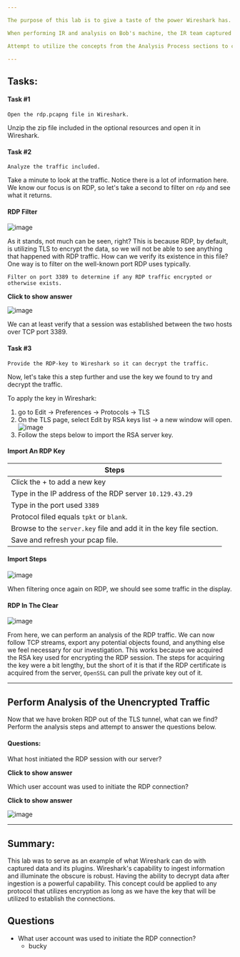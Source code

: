 ```yaml
---

The purpose of this lab is to give a taste of the power Wireshark has. In this lab, we will be working with RDP traffic. If one has the required key utilized between the two hosts for encrypting the traffic, Wireshark can deobfuscate the traffic for us.

When performing IR and analysis on Bob's machine, the IR team captured some PCAP of the RDP traffic they noticed from Bob's host to another host in the network. We have been asked to investigate the occurrence by our team lead. While combing his host for further evidence, you found an RDP-key hidden in a folder hive on Bob's host. After some research, we realize that we can utilize that key to decrypt the RDP traffic to inspect it.

Attempt to utilize the concepts from the Analysis Process sections to complete an analysis of the RDP-analysis.zip provided.

---
```


## Tasks:

#### Task #1

`Open the rdp.pcapng file in Wireshark.`

Unzip the zip file included in the optional resources and open it in Wireshark.

#### Task #2

`Analyze the traffic included.`

Take a minute to look at the traffic. Notice there is a lot of information here. We know our focus is on RDP, so let's take a second to filter on `rdp` and see what it returns.

#### RDP Filter

![image](https://academy.hackthebox.com/storage/modules/81/enc-rdp.png)

As it stands, not much can be seen, right? This is because RDP, by default, is utilizing TLS to encrypt the data, so we will not be able to see anything that happened with RDP traffic. How can we verify its existence in this file? One way is to filter on the well-known port RDP uses typically.

`Filter on port 3389 to determine if any RDP traffic encrypted or otherwise exists.`

**Click to show answer**

![image](https://academy.hackthebox.com/storage/modules/81/3389.png)

We can at least verify that a session was established between the two hosts over TCP port 3389.

#### Task #3

`Provide the RDP-key to Wireshark so it can decrypt the traffic.`

Now, let's take this a step further and use the key we found to try and decrypt the traffic.

To apply the key in Wireshark:

1. go to Edit → Preferences → Protocols → TLS
2. On the TLS page, select Edit by RSA keys list → a new window will open. ![image](https://academy.hackthebox.com/storage/modules/81/import-ws.png)
3. Follow the steps below to import the RSA server key.

#### Import An RDP Key

|**Steps**|
|---|
|Click the + to add a new key|
|Type in the IP address of the RDP server `10.129.43.29`|
|Type in the port used `3389`|
|Protocol filed equals `tpkt` or `blank`.|
|Browse to the `server.key` file and add it in the key file section.|
|Save and refresh your pcap file.|

#### Import Steps

![image](https://academy.hackthebox.com/storage/modules/81/import-steps.png)

When filtering once again on RDP, we should see some traffic in the display.

#### RDP In The Clear

![image](https://academy.hackthebox.com/storage/modules/81/rdp-clear.png)

From here, we can perform an analysis of the RDP traffic. We can now follow TCP streams, export any potential objects found, and anything else we feel necessary for our investigation. This works because we acquired the RSA key used for encrypting the RDP session. The steps for acquiring the key were a bit lengthy, but the short of it is that if the RDP certificate is acquired from the server, `OpenSSL` can pull the private key out of it.

---

## Perform Analysis of the Unencrypted Traffic

Now that we have broken RDP out of the TLS tunnel, what can we find? Perform the analysis steps and attempt to answer the questions below.

#### Questions:

What host initiated the RDP session with our server?

**Click to show answer**

Which user account was used to initiate the RDP connection?

**Click to show answer**

![image](https://academy.hackthebox.com/storage/modules/81/rdp-user.png)

---

## Summary:

This lab was to serve as an example of what Wireshark can do with captured data and its plugins. Wireshark's capability to ingest information and illuminate the obscure is robust. Having the ability to decrypt data after ingestion is a powerful capability. This concept could be applied to any protocol that utilizes encryption as long as we have the key that will be utilized to establish the connections.


## Questions
- What user account was used to initiate the RDP connection?
	- bucky